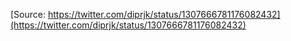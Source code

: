 [Source: https://twitter.com/diprjk/status/1307666781176082432](https://twitter.com/diprjk/status/1307666781176082432)